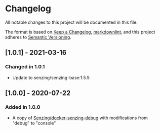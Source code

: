 # Changelog

All notable changes to this project will be documented in this file.

The format is based on [Keep a Changelog](https://keepachangelog.com/en/1.0.0/),
[markdownlint](https://dlaa.me/markdownlint/),
and this project adheres to [Semantic Versioning](https://semver.org/spec/v2.0.0.html).

## [1.0.1] - 2021-03-16

### Changed in 1.0.1

- Update to senzing/senzing-base:1.5.5

## [1.0.0] - 2020-07-22

### Added in 1.0.0

- A copy of [Senzing/docker-senzing-debug](https://github.com/Senzing/docker-senzing-debug) with modifications from "debug" to "console"
